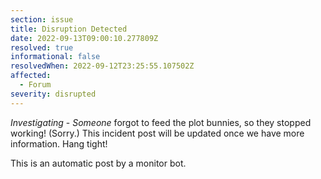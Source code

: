 ```yaml
---
section: issue
title: Disruption Detected
date: 2022-09-13T09:00:10.277809Z
resolved: true
informational: false
resolvedWhen: 2022-09-12T23:25:55.107502Z
affected:
  - Forum
severity: disrupted
---
```

*Investigating* - _Someone_ forgot to feed the plot bunnies, so they stopped working! (Sorry.) This incident post will be updated once we have more information. Hang tight!

This is an automatic post by a monitor bot.
        